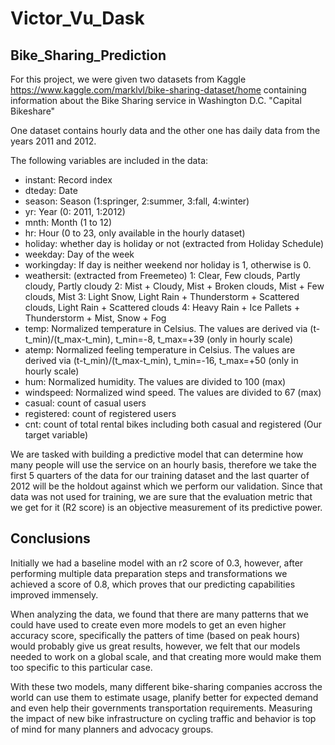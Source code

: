 # Victor_Vu_Dask

## Bike_Sharing_Prediction

For this project, we were given two datasets from Kaggle https://www.kaggle.com/marklvl/bike-sharing-dataset/home containing information about the Bike Sharing service in Washington D.C. "Capital Bikeshare"

One dataset contains hourly data and the other one has daily data from the years 2011 and 2012.

The following variables are included in the data:

- instant: Record index
- dteday: Date
- season: Season (1:springer, 2:summer, 3:fall, 4:winter)
- yr: Year (0: 2011, 1:2012)
- mnth: Month (1 to 12)
- hr: Hour (0 to 23, only available in the hourly dataset)
- holiday: whether day is holiday or not (extracted from Holiday Schedule)
- weekday: Day of the week
- workingday: If day is neither weekend nor holiday is 1, otherwise is 0.
- weathersit: (extracted from Freemeteo) 1: Clear, Few clouds, Partly cloudy, Partly cloudy 2: Mist + Cloudy, Mist + Broken   clouds, Mist + Few clouds, Mist 3: Light Snow, Light Rain + Thunderstorm + Scattered clouds, Light Rain + Scattered clouds 4: Heavy Rain + Ice Pallets + Thunderstorm + Mist, Snow + Fog
- temp: Normalized temperature in Celsius. The values are derived via (t-t_min)/(t_max-t_min), t_min=-8, t_max=+39 (only in hourly scale)
- atemp: Normalized feeling temperature in Celsius. The values are derived via (t-t_min)/(t_max-t_min), t_min=-16, t_max=+50 (only in hourly scale)
- hum: Normalized humidity. The values are divided to 100 (max)
- windspeed: Normalized wind speed. The values are divided to 67 (max)
- casual: count of casual users
- registered: count of registered users
- cnt: count of total rental bikes including both casual and registered (Our target variable)

We are tasked with building a predictive model that can determine how many people will use the service on an hourly basis, therefore we take the first 5 quarters of the data for our training dataset and the last quarter of 2012 will be the holdout against which we perform our validation. Since that data was not used for training, we are sure that the evaluation metric that we get for it (R2 score) is an objective measurement of its predictive power.


## Conclusions

Initially we had a baseline model with an r2 score of 0.3, however, after performing multiple data preparation steps and transformations we achieved a score of 0.8, which proves that our predicting capabilities improved immensely.

When analyzing the data, we found that there are many patterns that we could have used to create even more models to get an even higher accuracy score, specifically the patters of time (based on peak hours) would probably give us great results, however, we felt that our models needed to work on a global scale, and that creating more would make them too specific to this particular case.

With these two models, many different bike-sharing companies accross the world can use them to estimate usage, planify better for expected demand and even help their governments transportation requirements. Measuring the impact of new bike infrastructure on cycling traffic and behavior is top of mind for many planners and advocacy groups.

